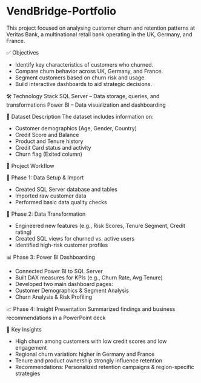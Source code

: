 # VendBridge-Portfolio

This project focused on analysing customer churn and retention patterns at Veritas Bank, a multinational retail bank operating in the UK, Germany, and France.

✅ Objectives
- Identify key characteristics of customers who churned.
- Compare churn behavior across UK, Germany, and France.
- Segment customers based on churn risk and usage.
- Build interactive dashboards to aid strategic decisions.

🛠️ Technology Stack
SQL Server – Data storage, queries, and transformations
Power BI – Data visualization and dashboarding

📂 Dataset Description
The dataset includes information on:
- Customer demographics (Age, Gender, Country)
- Credit Score and Balance
- Product and Tenure history
- Credit Card status and activity
- Churn flag (Exited column)

📌 Project Workflow

📁 Phase 1: Data Setup & Import
- Created SQL Server database and tables
- Imported raw customer data
- Performed basic data quality checks

🔧 Phase 2: Data Transformation
- Engineered new features (e.g., Risk Scores, Tenure Segment, Credit rating)
- Created SQL views for churned vs. active users
- Identified high-risk customer profiles

📊 Phase 3: Power BI Dashboarding
- Connected Power BI to SQL Server
- Built DAX measures for KPIs (e.g., Churn Rate, Avg Tenure)
- Developed two main dashboard pages:
- Customer Demographics & Segment Analysis
- Churn Analysis & Risk Profiling

📈 Phase 4: Insight Presentation
Summarized findings and business recommendations in a PowerPoint deck

📌 Key Insights
- High churn among customers with low credit scores and low engagement
- Regional churn variation: higher in Germany and France
- Tenure and product ownership strongly influence retention
- Recommendations: Personalized retention campaigns & region-specific strategies
